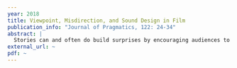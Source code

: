 ```yaml
---
year: 2018
title: Viewpoint, Misdirection, and Sound Design in Film
publication_info: "Journal of Pragmatics, 122: 24-34"
abstract: |
  Stories can and often do build surprises by encouraging audiences to attribute certain assertions, presuppositions, and evaluations to an “objective” or base-level perspective, only to reveal later on that these elements should be attributed only to the mistaken or deceptive viewpoint of a particular character. This paper presents a comparison of sound design and viewpoint phenomena in Francis Ford Coppola's film The Conversation (1974) with similar narrative twists in prose and with other perspective shifts in film. It shows how viewpoint blends, shifts, and distinctions between the “viewpointed” and “non-viewpointed” status of elements in the visual and auditory stream in film can work together to create this kind of re-evaluation surprise, and discusses how these are and are not analogous to similar effects in prose.
external_url: ~
pdf: ~
---
```

